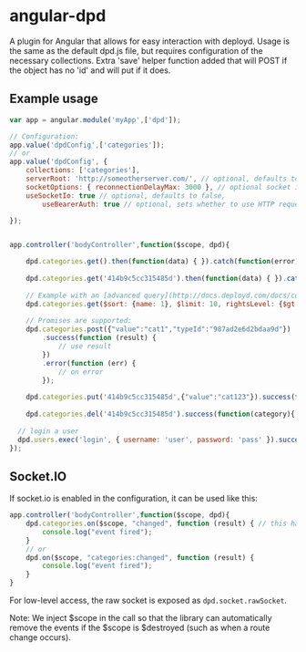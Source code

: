 angular-dpd
=================

A plugin for Angular that allows for easy interaction with deployd.
Usage is the same as the default dpd.js file, but requires configuration of the necessary collections.
Extra 'save' helper function added that will POST if the object has no 'id' and will put if it does.

Example usage
---------------------

```javascript
var app = angular.module('myApp',['dpd']);

// Configuration:
app.value('dpdConfig',['categories']);
// or
app.value('dpdConfig', { 
	collections: ['categories'], 
	serverRoot: 'http://someotherserver.com/', // optional, defaults to same server
	socketOptions: { reconnectionDelayMax: 3000 }, // optional socket io additional configuration
	useSocketIo: true // optional, defaults to false,
        useBearerAuth: true // optional, sets whether to use HTTP request header auth instead of cookies, defaults to false

});


app.controller('bodyController',function($scope, dpd){

	dpd.categories.get().then(function(data) { }).catch(function(error) { });
	
	dpd.categories.get('414b9c5cc315485d').then(function(data) { }).catch(function(error) { });
	
	// Example with an [advanced query](http://docs.deployd.com/docs/collections/reference/querying-collections.md#s-Advanced%20Queries-2035):
	dpd.categories.get($sort: {name: 1}, $limit: 10, rightsLevel: {$gt:0}}.then(function(data) { });
	
	// Promises are supported:
	dpd.categories.post({"value":"cat1","typeId":"987ad2e6d2bdaa9d"})
		.success(function (result) {
			// use result
		})
		.error(function (err) {
			// on error
		});
	
	dpd.categories.put('414b9c5cc315485d',{"value":"cat123"}).success(function(category){ }).error(function(error) { });
	
	dpd.categories.del('414b9c5cc315485d').success(function(category){ });
  
  // login a user
  dpd.users.exec('login', { username: 'user', password: 'pass' }).success(function(session) { }).error(function(err) { });
});
```
	
Socket.IO
---------------------

If socket.io is enabled in the configuration, it can be used like this:

```javascript
app.controller('bodyController',function($scope, dpd){
	dpd.categories.on($scope, "changed", function (result) { // this handles "categories:changed"
		console.log("event fired");
	}
	// or
	dpd.on($scope, "categories:changed", function (result) {
		console.log("event fired");
	}
}
```

For low-level access, the raw socket is exposed as `dpd.socket.rawSocket`.

Note: We inject $scope in the call so that the library can automatically remove the events if the $scope is $destroyed (such as when a route change occurs).
	

